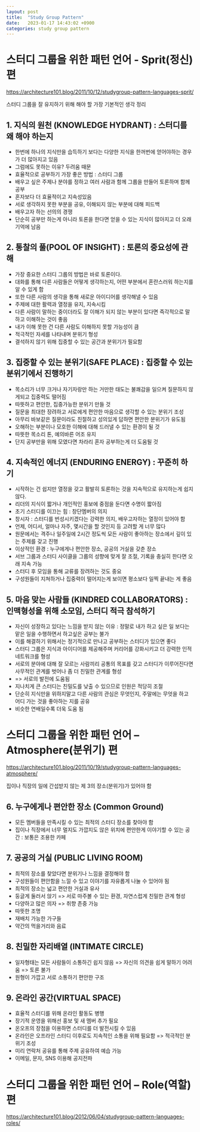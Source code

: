 ```yaml
---
layout: post
title:  "Study Group Pattern"
date:   2023-01-17 14:43:02 +0900
categories: study group pattern
---
```



# 스터디 그룹을 위한 패턴 언어 - Sprit(정신) 편

https://architecture101.blog/2011/10/12/studygroup-pattern-languages-sprit/

스터디 그룹을 잘 유지하기 위해 해야 할 가장 기본적인 생각 정리

## 1. 지식의 원천 (KNOWLEDGE HYDRANT) : 스터디를 왜 해야 하는지

  - 한번에 하나의 지식만을 습득하기 보다는 다양한 지식을 한꺼번에 얻어야하는 경우가 더 많아지고 있음
  - 그럼에도 못하는 이유? 두려움 때문
  - 효율적으로 공부하기 가장 좋은 방법 : 스터디 그룹
  - 배우고 싶은 주제나 분야를 정하고 여러 사람과 함께 그룹을 만들어 토론하며 함께 공부
  - 혼자보다 더 효율적이고 지속성있음
  - 서로 생각하지 못한 부분을 공유, 이해되지 않는 부분에 대해 피드백
  - 배우고자 하는 선의의 경쟁
  - 단순히 공부만 하는게 아니라 토론을 한다면 얻을 수 있는 지식이 많아지고 더 오래 기억에 남음

## 2. 통찰의 풀(POOL OF INSIGHT) : 토론의 중요성에 관해

  - 가장 중요한 스터디 그룹의 방법은 바로 토론이다.
  - 대화를 통해 다른 사람들은 어떻게 생각하는지, 어떤 부분에서 혼란스러워 하는지를 알 수 있게 함
  - 또한 다른 사람의 생각을 통해 새로운 아이디어를 생각해낼 수 있음
  - 주제에 대한 활력과 열정을 유지, 지속시킴
  - 다른 사람이 말하는 중이더라도 잘 이해가 되지 않는 부분이 있다면 즉각적으로 말하고 이해하는 것이 좋음
  - 내가 이해 못한 건 다른 사람도 이해하지 못할 가능성이 큼
  - 적극적인 자세를 나타내며 분위기 형성
  - 결석하지 않기 위해 집중할 수 있는 공간과 분위기가 필요함

## 3. 집중할 수 있는 분위기(SAFE PLACE) : 집중할 수 있는 분위기에서 진행하기

  - 목소리가 너무 크거나 자기자랑만 하는 거만한 태도는 불쾌감을 일으켜 질문하지 않게되고 집중력도 떨어짐
  - 따뜻하고 편안한, 집중가능한 분위기 만들 것
  - 질문을 최대한 장려하고 서로에게 편안한 마음으로 생각할 수 있는 분위기 조성
  - 아무리 바보같은 질문이라도 친절하고 성의있게 답하면 편안한 분위기가 유도됨
  - 오해하는 부분이나 모호한 이해에 대해 드러낼 수 있는 환경이 될 것
  - 따뜻한 목소리 톤, 예의바른 어조 유지
  - 단지 공부만을 위해 모였다면 차라리 혼자 공부하는게 더 도움될 것

## 4. 지속적인 에너지 (ENDURING ENERGY) : 꾸준히 하기

  - 시작하는 건 쉽지만 열정을 갖고 활발히 토론하는 것을 지속적으로 유지하는게 쉽지 않다.
  - 리더의 지식이 짧거나 개인적인 홍보에 중점을 둔다면 수명이 짧아짐
  - 초기 스터디를 이끄는 힘 : 창단멤버의 의지
  - 창시자 : 스터디를 번성시키겠다는 강력한 의지, 배우고자하는 열정이 있어야 함
  - 언제, 어디서, 얼마나 자주, 몇시간을 할 것인지 등 고려할 게 너무 많다
  - 원문에서는 격주나 일주일에 2시간 정도씩 모든 사람이 좋아하는 장소에서 깊이 있는 주제를 갖고 진행
  - 이상적인 환경 : 누구에게나 편안한 장소, 공공의 거실을 갖춘 장소
  - 서브 그룹과 스터디 사이클을 그룹의 성향에 맞게 잘 조절, 기록을 충실히 한다면 오래 지속 가능
  - 스터디 후 모임을 통해 교류를 장려하는 것도 중요
  - 구성원들이 지쳐하거나 집중력이 떨어지는게 보이면 평소보다 일찍 끝내는 게 좋음

## 5. 마음 맞는 사람들 (KINDRED COLLABORATORS) : 인맥형성을 위해 소모임, 스터디 적극 참석하기

  - 자신이 성장하고 있다는 느낌을 받지 않는 이유 : 정말로 내가 하고 싶은 일 보다는 맡은 일을 수행하면서 하고싶은 공부는 불가
  - 이를 해결하기 위해서는 정기적으로 만나고 공부하는 스터디가 있으면 좋다
  - 스터디 그룹은 지식과 아이디어를 제공해주며 커리어를 강화시키고 더 강력한 인적 네트워크를 형성
  - 서로의 분야에 대해 잘 모르는 사람끼리 공통의 목표를 갖고 스터디가 이루어진다면 사무적인 관계를 벗어나 좀 더 친밀한 관계를 형성
  - => 서로의 발전에 도움됨
  - 지나치게 큰 스터디는 친밀도를 낮출 수 있으므로 인원은 적당히 조절
  - 단순히 지식만을 위하지말고 다른 사람의 관심은 무엇인지, 주말에는 무엇을 하고 어디 가는 것을 좋아하는 지를 공유
  - 비슷한 연배일수록 더욱 도움 됨


# 스터디 그룹을 위한 패턴 언어 – Atmosphere(분위기) 편

https://architecture101.blog/2011/10/19/studygroup-pattern-languages-atmosphere/

집이나 직장의 일에 간섭받지 않는 제 3의 장소(분위기)가 있어야 함

## 6. 누구에게나 편안한 장소 (Common Ground)

  - 모든 멤버들을 만족시킬 수 있는 최적의 스터디 장소를 찾아야 함
  - 집이나 직장에서 너무 멀지도 가깝지도 않은 위치에 편안한게 이야기할 수 있는 공간 : 보통은 조용한 카페

## 7. 공공의 거실 (PUBLIC LIVING ROOM)

  - 최적의 장소를 찾았다면 분위기나 느낌을 결정해야 함
  - 구성원들이 편안함을 느낄 수 있고 이야기를 자유롭게 나눌 수 있어야 됨
  - 최적의 장소는 넓고 편안한 거실과 유사
  - 둥글게 둘러서 앉기 => 서로 마주볼 수 있는 환경, 자연스럽게 친밀한 관계 형성
  - 다양하고 많은 의자 => 취향 존중 가능
  - 따뜻한 조명
  - 재배치 가능한 가구들
  - 약간의 먹을거리와 음료

## 8. 친밀한 자리배열 (INTIMATE CIRCLE)

  - 일자형태는 모든 사람들이 소통하긴 쉽지 않음 => 자신의 의견을 쉽게 말하기 어려움 => 토론 불가
  - 원형이 가깝고 서로 소통하기 편안한 구조

## 9. 온라인 공간(VIRTUAL SPACE)

  - 효율적 스터디를 위해 온라인 활동도 병행
  - 장기적 운영을 위해선 홍보 및 새 멤버 추가 필요
  - 온오프의 장점을 이용하면 스터디를 더 발전시킬 수 있음
  - 온라인은 오프라인 스터디 이후로도 지속적인 소통을 위해 필요함 => 적극적인 분위기 조성
  - 미리 연락처 공유를 통해 주제 공유하여 예습 가능
  - 이메일, 문자, SNS 이용해 공지전파


# 스터디 그룹을 위한 패턴 언어 – Role(역할)편

https://architecture101.blog/2012/06/04/studygroup-pattern-languages-roles/



